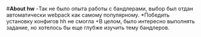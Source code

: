 #**About hw**
-Так не было опыта работы с бандлерами, выбор был отдан автоматически webpack как самому популярному.
*Победить установку конфигов hh не смогла 
+В целом, было интересно выполнять задание, но хотелось бы еще глубже изучить тему бандлеров. 
